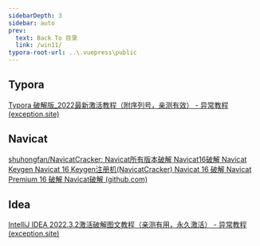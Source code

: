 ```yaml
---
sidebarDepth: 3
sidebar: auto
prev:
  text: Back To 目录
  link: /win11/
typora-root-url: ..\.vuepress\public
---
```




## Typora

[Typora 破解版_2022最新激活教程（附序列号，亲测有效） - 异常教程 (exception.site)](https://www.exception.site/essay/how-to-free-use-intellij-idea)



## Navicat

[shuhongfan/NavicatCracker: Navicat所有版本破解 Navicat16破解 Navicat Keygen Navicat 16 Keygen注册机(NavicatCracker) Navicat 16 破解 Navicat Premium 16 破解 Navicat破解 (github.com)](https://github.com/shuhongfan/NavicatCracker)



## Idea

[IntelliJ IDEA 2022.3.2激活破解图文教程（亲测有用，永久激活） - 异常教程 (exception.site)](https://www.exception.site/essay/idea-reset-eval)

